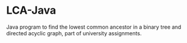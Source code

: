 # LCA-Java
Java program to find the lowest common ancestor in a binary tree and directed acyclic graph, part of university assignments.

